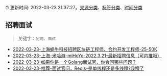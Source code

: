 :alarm_clock: 更新时间: 2022-03-23 21:37:27。[来源分类](../README.md)、[标签分类](../TAGS.md)、[时间分类](../TIMELINE.md)

## 招聘面试


> 关键字：`招聘`、`面试`



- [2022-03-23-上海蜗牛科技招聘区块链工程师、合约开发工程师-25-50K](https://www.v2ex.com/t/842494) 
- [2022-03-23-上海-米哈游-miHoYo-2022.3.21-最新招聘信息（可内推哦）](https://www.v2ex.com/t/842474) 
- [2022-03-23-如果你是一个Golang面试官，你会问哪些问题？](https://toutiao.io/k/yvw61mc) 
- [2022-03-23-推荐-面试官问，Redis-是单线程还是多线程?我懵了](https://toutiao.io/k/kd3u5dk) 
